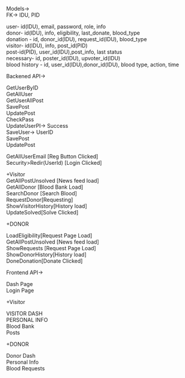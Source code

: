Models->  
FK-> IDU, PID  
  
user- id(IDU), email, password, role, info  
donor- id(IDU), info, eligibility, last_donate, blood_type  
donation - id, donor_id(IDU), request_id(IDU), blood_type  
visitor- id(IDU), info, post_id(PID)  
post-id(PID), user_id(IDU),post_info, last status  
necessary- id, poster_id(IDU), upvoter_id(IDU)  
blood history - id, user_id(IDU),donor_id(IDU), blood type, action, time  
  
Backened API->  
  
GetUserByID  
GetAllUser  
GetUserAllPost  
SavePost  
UpdatePost  
CheckPass  
UpdateUserPI-> Success  
SaveUser-> UserID  
SavePost  
UpdatePost  
  
  
GetAllUserEmail [Reg Button Clicked]  
Security>Redir(UserId) [Login Clicked]  
  
+Visitor  
GetAllPostUnsolved [News feed load]  
GetAllDonor [Blood Bank Load]  
SearchDonor [Search Blood]  
RequestDonor[Requesting]  
ShowVisitorHistory[History load]  
UpdateSolved[Solve Clicked]  
  
+DONOR  
  
LoadEligibility[Request Page Load]  
GetAllPostUnsolved [News feed load]  
ShowRequests [Request Page Load]  
ShowDonorHistory[History load]  
DoneDonation[Donate Clicked]  
  
  
Frontend API->  
  
Dash Page  
Login Page  
  
+Visitor  
  
VISITOR DASH  
PERSONAL INFO  
Blood Bank  
Posts  
  
+DONOR  
  
Donor Dash  
Personal Info  
Blood Requests  


